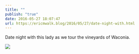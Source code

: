```yaml
---
title: ""
publish: "true"
date: 2016-05-27 18:07:47
url: https://ericmwalk.blog/2016/05/27/date-night-with.html
---
```


Date night with this lady as we tour the vineyards of Waconia.

![](https://ericmwalk.blog/uploads/2022/9bf02aa8db.jpg)
